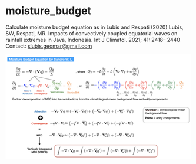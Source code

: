 # moisture_budget

Calculate moisture budget equation as in Lubis and Respati (2020)
         Lubis, SW, Respati, MR. Impacts of convectively coupled 
         equatorial waves on rainfall extremes in Java, Indonesia. 
         Int J Climatol. 2021; 41: 2418– 2440
 Contact: slubis.geomar@gmail.com
 

<p align="center">
  <img src="https://github.com/sandrolubis/moisture_budget/blob/main/input/moisture_budget.png" width="800">
</p>
